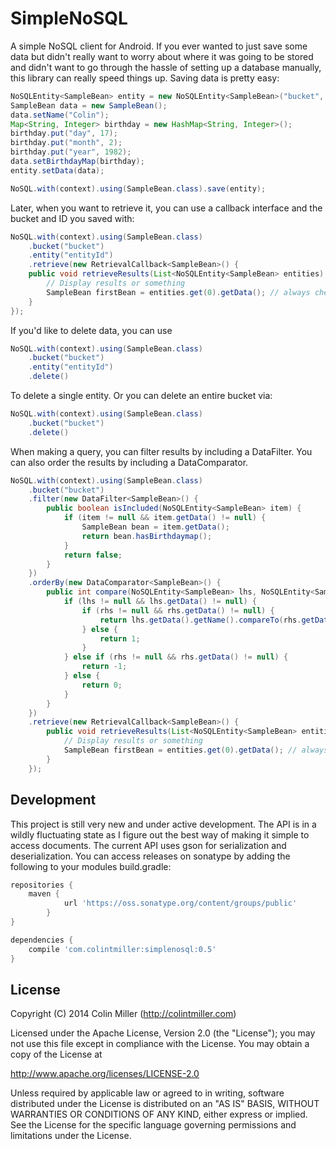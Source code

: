 SimpleNoSQL
===========

A simple NoSQL client for Android. If you ever wanted to just save some data but didn't really want to worry about
where it was going to be stored and didn't want to go through the hassle of setting up a database manually, this
library can really speed things up. Saving data is pretty easy:

```java
NoSQLEntity<SampleBean> entity = new NoSQLEntity<SampleBean>("bucket", "entityId");
SampleBean data = new SampleBean();
data.setName("Colin");
Map<String, Integer> birthday = new HashMap<String, Integer>();
birthday.put("day", 17);
birthday.put("month", 2);
birthday.put("year", 1982);
data.setBirthdayMap(birthday);
entity.setData(data);

NoSQL.with(context).using(SampleBean.class).save(entity);
```

Later, when you want to retrieve it, you can use a callback interface and the bucket and ID you saved with:

```java
NoSQL.with(context).using(SampleBean.class)
    .bucket("bucket")
    .entity("entityId")
    .retrieve(new RetrievalCallback<SampleBean>() {
    public void retrieveResults(List<NoSQLEntity<SampleBean> entities) {
        // Display results or something 
        SampleBean firstBean = entities.get(0).getData(); // always check length of a list first...
    }   
});
```

If you'd like to delete data, you can use

```java
NoSQL.with(context).using(SampleBean.class)
    .bucket("bucket")
    .entity("entityId")
    .delete()
```

To delete a single entity. Or you can delete an entire bucket via:

```java
NoSQL.with(context).using(SampleBean.class)
    .bucket("bucket")
    .delete()
```

When making a query, you can filter results by including a DataFilter. You can also order the results by including a
DataComparator.

```java
NoSQL.with(context).using(SampleBean.class)
    .bucket("bucket")
    .filter(new DataFilter<SampleBean>() {
        public boolean isIncluded(NoSQLEntity<SampleBean> item) {
            if (item != null && item.getData() != null) {
                SampleBean bean = item.getData();
                return bean.hasBirthdaymap();
            }
            return false;
        }
    })
    .orderBy(new DataComparator<SampleBean>() {
        public int compare(NoSQLEntity<SampleBean> lhs, NoSQLEntity<SampleBean> rhs) {
            if (lhs != null && lhs.getData() != null) {
                if (rhs != null && rhs.getData() != null) {
                    return lhs.getData().getName().compareTo(rhs.getData().getName());
                } else {
                    return 1;
                }
            } else if (rhs != null && rhs.getData() != null) {
                return -1;
            } else {
                return 0;
            }
        }
    })
    .retrieve(new RetrievalCallback<SampleBean>() {
        public void retrieveResults(List<NoSQLEntity<SampleBean> entities) {
            // Display results or something
            SampleBean firstBean = entities.get(0).getData(); // always check length of a list first...
        }
    });
```

Development
-----------
This project is still very new and under active development. The API is in a wildly fluctuating state as I figure out
the best way of making it simple to access documents. The current API uses gson for serialization and deserialization.
You can access releases on sonatype by adding the following to your modules build.gradle:

```groovy
repositories {
    maven {
            url 'https://oss.sonatype.org/content/groups/public'
        }
}

dependencies {
    compile 'com.colintmiller:simplenosql:0.5'
}
```

License
-------

Copyright (C) 2014 Colin Miller (http://colintmiller.com)

Licensed under the Apache License, Version 2.0 (the "License");
you may not use this file except in compliance with the License.
You may obtain a copy of the License at

  http://www.apache.org/licenses/LICENSE-2.0

Unless required by applicable law or agreed to in writing, software
distributed under the License is distributed on an "AS IS" BASIS,
WITHOUT WARRANTIES OR CONDITIONS OF ANY KIND, either express or implied.
See the License for the specific language governing permissions and
limitations under the License.
